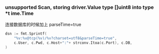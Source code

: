 ### unsupported Scan, storing driver.Value type []uint8 into type *t ime.Time
连接数据库的时候加上 parseTime=true
```go
dsn := fmt.Sprintf(
    "%v:%v@tcp(%v)/%v?charset=utf8&parseTime=true",
    c.User, c.Pwd, c.Host+":"+ strconv.Itoa(c.Port), c.DB,
)
```
